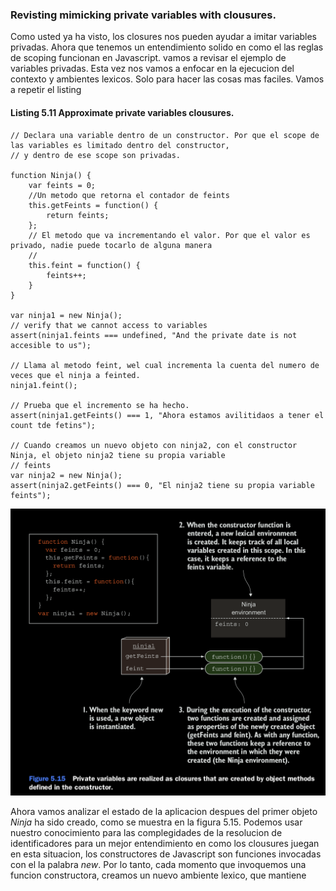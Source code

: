 ### Revisting mimicking private variables with clousures.

Como usted ya ha visto, los closures nos pueden ayudar a imitar variables privadas. Ahora que tenemos un entendimiento 
solido en como el las reglas de scoping funcionan en Javascript. vamos a revisar el ejemplo de variables privadas. Esta 
vez nos vamos a enfocar en la ejecucion del contexto y ambientes lexicos. Solo para hacer las cosas mas faciles. Vamos a 
repetir el listing

#### Listing 5.11 Approximate private variables clousures.
```
// Declara una variable dentro de un constructor. Por que el scope de las variables es limitado dentro del constructor,
// y dentro de ese scope son privadas.

function Ninja() {
    var feints = 0;
    //Un metodo que retorna el contador de feints
    this.getFeints = function() {
        return feints;
    };
    // El metodo que va incrementando el valor. Por que el valor es privado, nadie puede tocarlo de alguna manera
    //
    this.feint = function() {
        feints++;
    }
}

var ninja1 = new Ninja();
// verify that we cannot access to variables
assert(ninja1.feints === undefined, "And the private date is not accesible to us");

// Llama al metodo feint, wel cual incrementa la cuenta del numero de veces que el ninja a feinted.
ninja1.feint();

// Prueba que el incremento se ha hecho.
assert(ninja1.getFeints() === 1, "Ahora estamos avilitidaos a tener el count tde fetins");

// Cuando creamos un nuevo objeto con ninja2, con el constructor Ninja, el objeto ninja2 tiene su propia variable
// feints
var ninja2 = new Ninja();
assert(ninja2.getFeints() === 0, "El ninja2 tiene su propia variable feints");

```

![Image of mimiking private](constructorFunction.png)

Ahora vamos analizar el estado de la aplicacion despues del primer objeto *Ninja* ha sido creado, como se muestra en la 
figura 5.15. Podemos usar nuestro conocimiento para las complegidades de la resolucion de identificadores para un mejor 
entendimiento en como los clousures juegan en esta situacion, los constructores de Javascript son funciones invocadas 
con el la palabra *new*. Por lo tanto, cada momento que invoquemos una funcion constructora, creamos un nuevo ambiente 
lexico, que mantiene 

